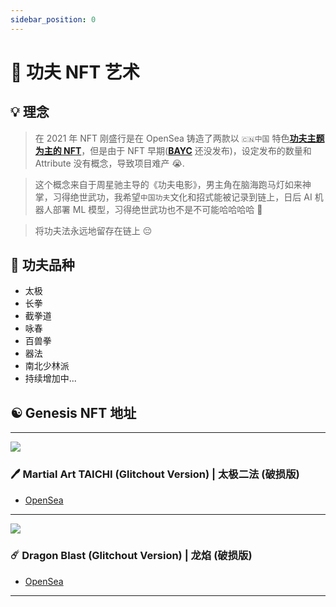 ```yaml
---
sidebar_position: 0
---
```


# 🥷 功夫 NFT 艺术

## 💡 理念

> 在 2021 年 NFT 刚盛行是在 OpenSea 铸造了两款以 `🇨🇳中国` 特色[**功夫主题为主的 NFT**](https://opensea.io/collection/kungfu-token-nft)，但是由于 NFT 早期([**BAYC**](https://opensea.io/collection/boredapeyachtclub) 还没发布)，设定发布的数量和 Attribute 没有概念，导致项目难产 😭.

> 这个概念来自于周星驰主导的《功夫电影》，男主角在脑海跑马灯如来神掌，习得绝世武功，我希望`中国功夫`文化和招式能被记录到链上，日后 AI 机器人部署 ML 模型，习得绝世武功也不是不可能哈哈哈哈 🤣

> 将功夫法永远地留存在链上 😔

## 🐉 功夫品种

- 太极
- 长拳
- 截拳道
- 咏春
- 百兽拳
- 器法
- 南北少林派
- 持续增加中...

## ☯️ Genesis NFT 地址

---

![](https://i.seadn.io/gae/U3p1MAueG-JbMuYgebo94SkTUKW4f-zYogkuAPOjxm5XyQuF-RlnRU2Kftc42YtGNI8iIHt83O7nnEMsEITBAuigkgVzLSV362rSYvE?auto=format&w=1000)

### 🖊 Martial Art TAICHI (Glitchout Version) | 太极二法 (破损版)

- [OpenSea](https://opensea.io/assets/ethereum/0x495f947276749ce646f68ac8c248420045cb7b5e/23340893478016760278568635381036847023435948882940893214817275341796481695759)

---

![](https://i.seadn.io/gae/JNe8s_vEOyTp7m0RPHGohJTMb2srK2v-Lj-hKcHVK-wOqBSDYiUNZMSXrK-bXtwVAa0xgpmWsW43BYqTm0xwOqIboq-a20mQLuWV?auto=format&w=1000)

### ☄️ Dragon Blast (Glitchout Version) | 龙焰 (破损版)

- [OpenSea](https://opensea.io/assets/ethereum/0x495f947276749ce646f68ac8c248420045cb7b5e/23340893478016760278568635381036847023435948882940893214817275342895993324020)

---
